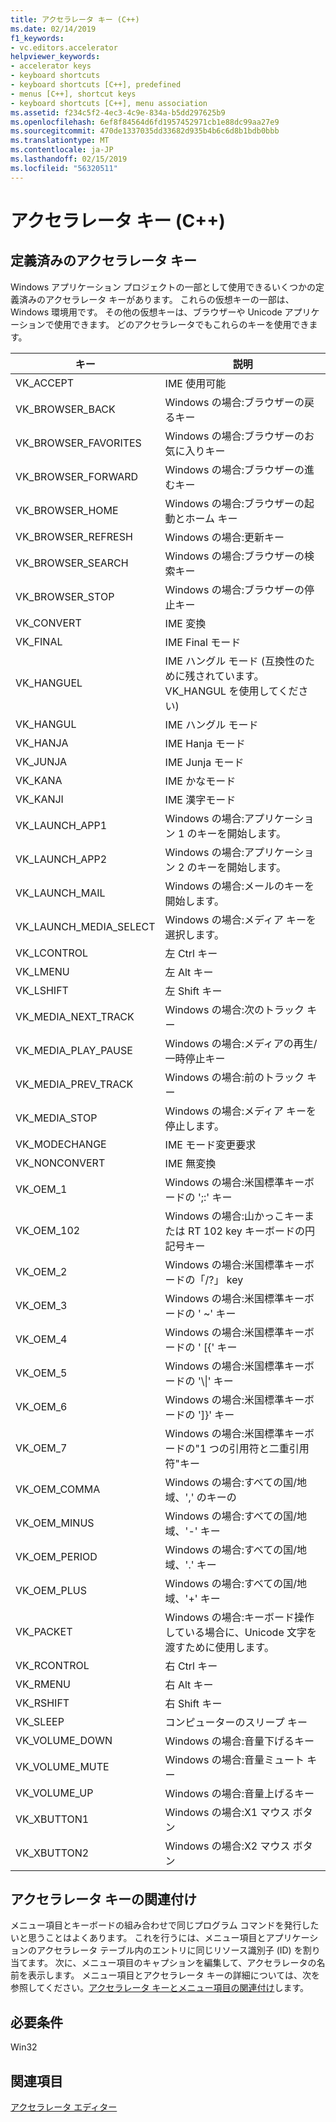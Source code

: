 ```yaml
---
title: アクセラレータ キー (C++)
ms.date: 02/14/2019
f1_keywords:
- vc.editors.accelerator
helpviewer_keywords:
- accelerator keys
- keyboard shortcuts
- keyboard shortcuts [C++], predefined
- menus [C++], shortcut keys
- keyboard shortcuts [C++], menu association
ms.assetid: f234c5f2-4ec3-4c9e-834a-b5dd297625b9
ms.openlocfilehash: 6ef8f84564d6fd1957452971cb1e88dc99aa27e9
ms.sourcegitcommit: 470de1337035dd33682d935b4b6c6d8b1bdb0bbb
ms.translationtype: MT
ms.contentlocale: ja-JP
ms.lasthandoff: 02/15/2019
ms.locfileid: "56320511"
---
```

# <a name="accelerator-keys-c"></a>アクセラレータ キー (C++)

## <a name="predefined-accelerator-keys"></a>定義済みのアクセラレータ キー

Windows アプリケーション プロジェクトの一部として使用できるいくつかの定義済みのアクセラレータ キーがあります。 これらの仮想キーの一部は、Windows 環境用です。 その他の仮想キーは、ブラウザーや Unicode アプリケーションで使用できます。 どのアクセラレータでもこれらのキーを使用できます。

|キー|説明|
|---------|-----------------|
|VK_ACCEPT|IME 使用可能|
|VK_BROWSER_BACK|Windows の場合:ブラウザーの戻るキー|
|VK_BROWSER_FAVORITES|Windows の場合:ブラウザーのお気に入りキー|
|VK_BROWSER_FORWARD|Windows の場合:ブラウザーの進むキー|
|VK_BROWSER_HOME|Windows の場合:ブラウザーの起動とホーム キー|
|VK_BROWSER_REFRESH|Windows の場合:更新キー|
|VK_BROWSER_SEARCH|Windows の場合:ブラウザーの検索キー|
|VK_BROWSER_STOP|Windows の場合:ブラウザーの停止キー|
|VK_CONVERT|IME 変換|
|VK_FINAL|IME Final モード|
|VK_HANGUEL|IME ハングル モード (互換性のために残されています。VK_HANGUL を使用してください) |
|VK_HANGUL|IME ハングル モード|
|VK_HANJA|IME Hanja モード|
|VK_JUNJA|IME Junja モード|
|VK_KANA|IME かなモード|
|VK_KANJI|IME 漢字モード|
|VK_LAUNCH_APP1|Windows の場合:アプリケーション 1 のキーを開始します。|
|VK_LAUNCH_APP2|Windows の場合:アプリケーション 2 のキーを開始します。|
|VK_LAUNCH_MAIL|Windows の場合:メールのキーを開始します。|
|VK_LAUNCH_MEDIA_SELECT|Windows の場合:メディア キーを選択します。|
|VK_LCONTROL|左 Ctrl キー|
|VK_LMENU|左 Alt キー|
|VK_LSHIFT|左 Shift キー|
|VK_MEDIA_NEXT_TRACK|Windows の場合:次のトラック キー|
|VK_MEDIA_PLAY_PAUSE|Windows の場合:メディアの再生/一時停止キー|
|VK_MEDIA_PREV_TRACK|Windows の場合:前のトラック キー|
|VK_MEDIA_STOP|Windows の場合:メディア キーを停止します。|
|VK_MODECHANGE|IME モード変更要求|
|VK_NONCONVERT|IME 無変換|
|VK_OEM_1|Windows の場合:米国標準キーボードの ';:' キー|
|VK_OEM_102|Windows の場合:山かっこキーまたは RT 102 key キーボードの円記号キー|
|VK_OEM_2|Windows の場合:米国標準キーボードの「/?」 key|
|VK_OEM_3|Windows の場合:米国標準キーボードの ' ~' キー|
|VK_OEM_4|Windows の場合:米国標準キーボードの ' [{' キー|
|VK_OEM_5|Windows の場合:米国標準キーボードの '\\&#124;' キー|
|VK_OEM_6|Windows の場合:米国標準キーボードの ']}' キー|
|VK_OEM_7|Windows の場合:米国標準キーボードの"1 つの引用符と二重引用符"キー|
|VK_OEM_COMMA|Windows の場合:すべての国/地域、',' のキーの|
|VK_OEM_MINUS|Windows の場合:すべての国/地域、'-' キー|
|VK_OEM_PERIOD|Windows の場合:すべての国/地域、'.' キー|
|VK_OEM_PLUS|Windows の場合:すべての国/地域、'+' キー|
|VK_PACKET|Windows の場合:キーボード操作している場合に、Unicode 文字を渡すために使用します。|
|VK_RCONTROL|右 Ctrl キー|
|VK_RMENU|右 Alt キー|
|VK_RSHIFT|右 Shift キー|
|VK_SLEEP|コンピューターのスリープ キー|
|VK_VOLUME_DOWN|Windows の場合:音量下げるキー|
|VK_VOLUME_MUTE|Windows の場合:音量ミュート キー|
|VK_VOLUME_UP|Windows の場合:音量上げるキー|
|VK_XBUTTON1|Windows の場合:X1 マウス ボタン|
|VK_XBUTTON2|Windows の場合:X2 マウス ボタン|

## <a name="accelerator-key-association"></a>アクセラレータ キーの関連付け

メニュー項目とキーボードの組み合わせで同じプログラム コマンドを発行したいと思うことはよくあります。 これを行うには、メニュー項目とアプリケーションのアクセラレータ テーブル内のエントリに同じリソース識別子 (ID) を割り当てます。 次に、メニュー項目のキャプションを編集して、アクセラレータの名前を表示します。 メニュー項目とアクセラレータ キーの詳細については、次を参照してください。[アクセラレータ キーとメニュー項目の関連付け](../windows/associating-a-menu-command-with-an-accelerator-key.md)します。

## <a name="requirements"></a>必要条件

Win32

## <a name="see-also"></a>関連項目

[アクセラレータ エディター](../windows/accelerator-editor.md)<br/>